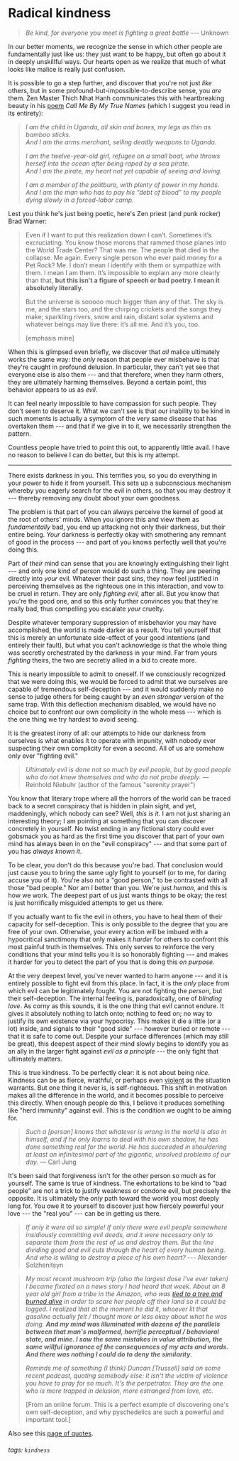 # Radical kindness

> _Be kind, for everyone you meet is fighting a great battle_ --- Unknown

In our better moments, we recognize the sense in which other people are fundamentally just like us: they just want to be happy, but often go about it in deeply unskillful ways. Our hearts open as we realize that much of what looks like malice is really just confusion.

It is possible to go a step further, and discover that you're not just _like_ others, but in some profound-but-impossible-to-describe sense, you _are_ them. Zen Master Thich Nhat Hanh communicates this with heartbreaking beauty in his [poem](https://plumvillage.org/articles/please-call-me-by-my-true-names-song-poem/) _Call Me By My True Names_ (which I suggest you read in its entirety):

> _I am the child in Uganda, all skin and bones,  my legs as thin as bamboo sticks.  
> And I am the arms merchant,  selling deadly weapons to Uganda._
>
> _I am the twelve-year-old girl, refugee on a small boat,  who throws herself into the ocean  after being raped by a sea pirate.  
> And I am the pirate, my heart not yet capable of seeing and loving._
>
> _I am a member of the politburo, with plenty of power in my hands.  
> And I am the man who has to pay his “debt of blood” to my people dying slowly in a forced-labor camp._

Lest you think he's just being poetic, here's Zen priest (and punk rocker) Brad Warner:

> Even if I want to put this realization down I can’t. Sometimes it’s excruciating. You know those morons that rammed those planes into the World Trade Center? That was me. The people that died in the collapse. Me again. Every single person who ever paid money for a Pet Rock? Me. I don’t mean I identify with them or sympathize with them. I mean I am them. It’s impossible to explain any more clearly than that, **but this isn’t a figure of speech or bad poetry. I mean it absolutely literally.**
>
> But the universe is sooooo much bigger than any of that. The sky is me, and the stars too, and the chirping crickets and the songs they make; sparkling rivers, snow and rain, distant solar systems and whatever beings may live there: it’s all me. And it’s you, too.
> 
> [emphasis mine]

When this is glimpsed even briefly, we discover that _all_ malice ultimately works the same way: the _only_ reason that people ever misbehave is that they're caught in profound delusion. In particular, they can't yet see that everyone else is also them --- and that therefore, when they harm others, they are ultimately harming themselves. Beyond a certain point, this behavior appears to us as _evil_.

It can feel nearly impossible to have compassion for such people. They don't seem to deserve it. What we can't see is that our inability to be kind in such moments is actually a symptom of the very same disease that has overtaken them --- and that if we give in to it, we necessarily strengthen the pattern.

Countless people have tried to point this out, to apparently little avail. I have no reason to believe I can do better, but this is my attempt.

---

There exists darkness in you. This terrifies you, so you do everything in your power to hide it from yourself. This sets up a subconscious mechanism whereby you eagerly search for the evil in others, so that you may destroy it --- thereby removing any doubt about your own goodness.

The problem is that part of you can always perceive the kernel of good at the root of others' minds. When you ignore this and view them as _fundamentally_ bad, you end up attacking not only their darkness, but their entire being. _Your_ darkness is perfectly okay with smothering any remnant of good in the process --- and part of you knows perfectly well that you're doing this.

Part of _their_ mind can sense that you are knowingly extinguishing their light --- and only one kind of person would do such a thing. They are peering directly into _your_ evil. Whatever their past sins, they now feel justified in perceiving themselves as the righteous one in this interaction, and vow to be cruel in return. They are only _fighting evil_, after all. But _you_ know that you're the good one, and so this only further convinces you that they're really bad, thus compelling you escalate _your_ cruelty.

Despite whatever temporary suppression of misbehavior you may have accomplished, the world is made darker as a result. You tell yourself that this is merely an unfortunate side-effect of your good intentions (and entirely their fault), but what you can't acknowledge is that the whole thing was secretly orchestrated by the darkness in your mind. Far from yours _fighting_ theirs, the two are secretly allied in a bid to create more.

This is nearly impossible to admit to oneself. If we consciously recognized that we were doing this, we would be forced to admit that we ourselves are capable of tremendous self-deception --- and it would suddenly make no sense to judge others for being caught by an _even stronger_ version of the same trap. With this deflection mechanism disabled, we would have no choice but to confront our own complicity in the whole mess --- which is the one thing we try hardest to avoid seeing. 

It is the greatest irony of all: our attempts to hide our darkness from ourselves is what enables it to operate with impunity, with nobody ever suspecting their own complicity for even a second. All of us are somehow only ever "fighting evil."

> _Ultimately evil is done not so much by evil people, but by good people who do not know themselves and who do not probe deeply._ ― Reinhold Niebuhr (author of the famous "serenity prayer")

You know that literary trope where all the horrors of the world can be traced back to a secret conspiracy that is hidden in plain sight, and yet, maddeningly, which nobody can see? Well, _this is it._ I am not just sharing an interesting theory; I am pointing at something that you can discover concretely in yourself. No twist ending in any fictional story could ever gobsmack you as hard as the first time you discover that part of your own mind has always been in on the "evil conspiracy" --- and that some part of you has _always known it_.

To be clear, you don't do this because you're bad. That conclusion would just cause you to bring the same ugly fight to yourself (or to me, for daring accuse you of it). You're also not a "good person," to be contrasted with all those "bad people." Nor am I better than you. We're just _human_, and this is how we work. The deepest part of us just wants things to be okay; the rest is just horrifically misguided attempts to get us there.

If you actually want to fix the evil in others, you have to heal them of their capacity for self-deception. This is only possible to the degree that you are free of your own. Otherwise, your every action will be imbued with a hypocritical sanctimony that only makes it _harder_ for others to confront this most painful truth in themselves. This only serves to reinforce the very conditions that your mind tells you it is so honorably fighting --- and makes it harder for you to detect the part of you that is doing this _on purpose._

At the very deepest level, you've never wanted to harm anyone --- and it is entirely possible to fight evil from this place. In fact, it is the _only_ place from which evil can be legitimately fought. You are not fighting the _person_, but their self-deception. The internal feeling is, paradoxically, one of _blinding love_. As corny as this sounds, it is the one thing that evil cannot endure. It gives it absolutely nothing to latch onto; nothing to feed on; no way to justify its own existence via your hypocrisy. This makes it die a little (or a lot) inside, and signals to their "good side" --- however buried or remote --- that it is safe to come out. Despite your surface differences (which may still be great), this deepest aspect of their mind slowly begins to identify you as an ally in the larger fight against _evil as a principle_ --- the only fight that ultimately matters.

This is true kindness. To be perfectly clear: it is not about being _nice_. Kindness can be as fierce, wrathful, or perhaps even [violent](https://www.snopes.com/fact-check/dalai-gun/) as the situation warrants. But one thing it never is, is self-righteous. This shift in motivation makes all the difference in the world, and it becomes possible to perceive this directly. When enough people do this, I believe it produces something like "herd immunity" against evil. This is the condition we ought to be aiming for.

> _Such a [person] knows that whatever is wrong in the world is also in himself, and if he only learns to deal with his own shadow, he has done something real for the world. He has succeeded in shouldering at least an infinitesimal part of the gigantic, unsolved problems of our day._ — Carl Jung

It's been said that forgiveness isn't for the other person so much as for yourself. The same is true of kindness. The exhortations to be kind to "bad people" are not a trick to justify weakness or condone evil, but precisely the opposite. It is ultimately the _only_ path toward the world you most deeply long for. You owe it to yourself to discover just how fiercely powerful your love --- the "real you" --- can be in getting us there.

> _If only it were all so simple! If only there were evil people somewhere insidiously committing evil deeds, and it were necessary only to separate them from the rest of us and destroy them. But the line dividing good and evil cuts through the heart of every human being. And who is willing to destroy a piece of his own heart?_ --- Alexander Solzhenitsyn

> *My most recent mushroom trip (also the largest dose I've ever taken) I became fixated on a news story I had heard that week. About an 8 year old girl from a tribe in the Amazon, who was [tied to a tree and burned alive](https://www.survivalinternational.org/news/8033) in order to scare her people off their land so it could be logged. I realized that at the moment he did it, whoever lit that gasoline actually felt / thought more or less okay about what he was doing. **And my mind was illuminated with dozens of the parallels between that man's malformed, horrific perceptual / behavioral state, and mine. I saw the same mistakes in value attribution, the same willful ignorance of the consequences of my acts and words. And there was nothing I could do to deny the similarity.***
>
> *Reminds me of something (I think) Duncan [Trussell] said on some recent podcast, quoting somebody else: it isn't the victim of violence you have to pray for so much. It's the perpetrator. They are the one who is more trapped in delusion, more estranged from love, etc.*
>
> [From an online forum. This is a perfect example of discovering one's own self-deception, and why pyschedelics are such a powerful and important tool.]

Also see this [page of quotes](https://hackmd.io/@monktastic/radical-kindness-quotes).

###### tags: `kindness`
